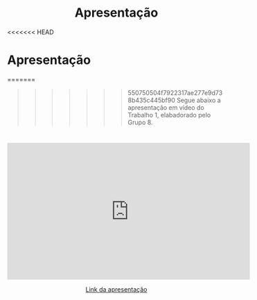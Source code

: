 # <center>Apresentação</center>

<<<<<<< HEAD
# **Apresentação**

=======
>>>>>>> 550750504f7922317ae277e9d738b435c445bf90
Segue abaixo a apresentação em vídeo do Trabalho 1, elabadorado pelo Grupo 8.

#

<center>

<iframe width="560" height="315" src="https://www.youtube.com/embed/N8sSPf_GXVY?si=-8fE8Q6Bx5jae-Ov" title="YouTube video player" frameborder="0" allow="accelerometer; autoplay; clipboard-write; encrypted-media; gyroscope; picture-in-picture; web-share" referrerpolicy="strict-origin-when-cross-origin" allowfullscreen></iframe>

[Link da apresentação](https://youtu.be/N8sSPf_GXVY)

</center>